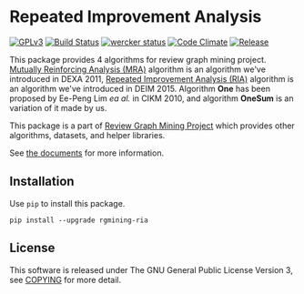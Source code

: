 # Repeated Improvement Analysis
[![GPLv3](https://img.shields.io/badge/license-GPLv3-blue.svg)](https://www.gnu.org/copyleft/gpl.html)
[![Build Status](https://travis-ci.org/rgmining/ria.svg?branch=master)](https://travis-ci.org/rgmining/ria)
[![wercker status](https://app.wercker.com/status/7751cf9d910a68b30ab010c5c341eb59/s/master "wercker status")](https://app.wercker.com/project/byKey/7751cf9d910a68b30ab010c5c341eb59)
[![Code Climate](https://codeclimate.com/github/rgmining/ria/badges/gpa.svg)](https://codeclimate.com/github/rgmining/ria)
[![Release](https://img.shields.io/badge/release-0.9.1-brightgreen.svg)](https://github.com/rgmining/ria/releases/tag/v0.9.1)


This package provides 4 algorithms for review graph mining project.
[Mutually Reinforcing Analysis (MRA)](http://www.anrdoezrs.net/links/8186671/type/dlg/http://link.springer.com/chapter/10.1007%2F978-3-642-23088-2_25)
algorithm is an algorithm we've introduced in DEXA 2011,
[Repeated Improvement Analysis (RIA)](http://db-event.jpn.org/deim2015/paper/253.pdf) algorithm
is an algorithm we've introduced in DEIM 2015.
Algorithm **One** has been proposed by Ee-Peng Lim *ea al.* in CIKM 2010, and algorithm **OneSum** is an variation of it made by us.

This package is a part of [Review Graph Mining Project](https://rgmining.github.io/)
which provides other algorithms, datasets, and helper libraries.

See [the documents](https://rgmining.github.io/ria/) for more information.


## Installation
Use `pip` to install this package.

```
pip install --upgrade rgmining-ria
```

## License
This software is released under The GNU General Public License Version 3,
see [COPYING](COPYING) for more detail.

